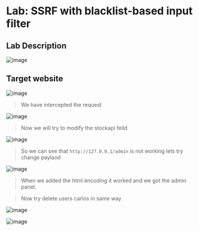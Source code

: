 # Lab: SSRF with blacklist-based input filter #

## Lab Description ##

![image](https://github.com/anandurdas11/Web_Securityy/assets/83402050/fb247514-afb2-478a-9a83-cfd7b956da18)

## Target website ##

![image](https://github.com/anandurdas11/Web_Securityy/assets/83402050/1d90ea4b-ecaa-420a-9f63-1465101c7e68)

> We have intercepted the request

![image](https://github.com/anandurdas11/Web_Securityy/assets/83402050/de08f677-f52e-4eec-b3f4-ec2602cbbb6c)

> Now we will try to modify the stockapi feild

![image](https://github.com/anandurdas11/Web_Securityy/assets/83402050/15aaa181-987a-4f15-9905-19b22161725e)

> So we can see that `http://127.0.0.1/admin` is not working lets try change paylaod

![image](https://github.com/anandurdas11/Web_Securityy/assets/83402050/83670164-edd3-49b4-92cf-53880a788e53)

> When we added the html encoding it worked and we got the admin panel.

> Now try delete users carlos in same way

![image](https://github.com/anandurdas11/Web_Securityy/assets/83402050/1708f380-7c34-497b-90c2-6e918172b092)

![image](https://github.com/anandurdas11/Web_Securityy/assets/83402050/e63e2fa8-f35c-4d03-82a6-346e3da9a572)

